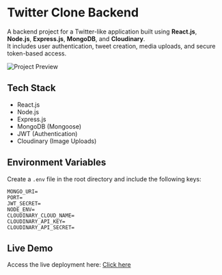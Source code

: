 # Twitter Clone Backend

A backend project for a Twitter-like application built using  **React.js**, **Node.js**, **Express.js**, **MongoDB**, and **Cloudinary**.  
It includes user authentication, tweet creation, media uploads, and secure token-based access.

![Project Preview](https://i.ibb.co/sdrbm3td/Screenshot.png)

##  Tech Stack
- React.js
- Node.js  
- Express.js  
- MongoDB (Mongoose)  
- JWT (Authentication)  
- Cloudinary (Image Uploads)  

##  Environment Variables

Create a `.env` file in the root directory and include the following keys:

```env
MONGO_URI=
PORT=
JWT_SECRET=
NODE_ENV=
CLOUDINARY_CLOUD_NAME=
CLOUDINARY_API_KEY=
CLOUDINARY_API_SECRET=
```

## Live Demo
Access the live deployment here: [Click here](https://alfinakash-twitter-x.onrender.com)









